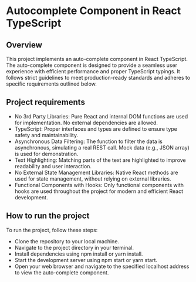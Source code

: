# Autocomplete Component in React TypeScript

## Overview

This project implements an auto-complete component in React TypeScript. The auto-complete component is designed to provide a seamless user experience with efficient performance and proper TypeScript typings. It follows strict guidelines to meet production-ready standards and adheres to specific requirements outlined below.

## Project requirements

- No 3rd Party Libraries: Pure React and internal DOM functions are used for implementation. No external dependencies are allowed.
- TypeScript: Proper interfaces and types are defined to ensure type safety and maintainability.
- Asynchronous Data Filtering: The function to filter the data is asynchronous, simulating a real REST call. Mock data (e.g., JSON array) is used for demonstration.
- Text Highlighting: Matching parts of the text are highlighted to improve readability and user interaction.
- No External State Management Libraries: Native React methods are used for state management, without relying on external libraries.
- Functional Components with Hooks: Only functional components with hooks are used throughout the project for modern and efficient React development.

## How to run the project

To run the project, follow these steps:

- Clone the repository to your local machine.
- Navigate to the project directory in your terminal.
- Install dependencies using npm install or yarn install.
- Start the development server using npm start or yarn start.
- Open your web browser and navigate to the specified localhost address to view the auto-complete component.
